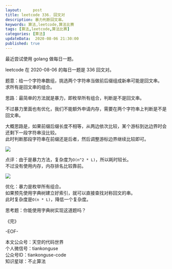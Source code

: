 ```yaml
---   
layout:     post  
title: leetcode 336. 回文对
description: 暴力判断回文串。  
keywords: 算法,leetcode,算法比赛  
tags: [算法,leetcode,算法比赛]    
categories: [算法]  
updateData:  2020-08-06 21:30:00  
published: true  
---  
```



最近尝试使用 golang 做每日一题。  


leetcode 在 2020-08-06 的每日一题是 336 回文对。  


题意：给一个字符串数组，挑选两个字符串当做前后缀组成新串可能是回文串。  
求所有是回文串的组合。  


思路：最简单的方法就是暴力，即枚举所有组合，判断是不是回文串。  


不过暴力里面也有优化，我们不能额外申请内存，需要在两个字符串上判断是不是回文串。  


大概思路是，如果前缀后缀长度不相等，从两边依次比较，某个游标到达边界时会还剩下一段字符串没比较。  
此时判断那段字符串在前缀还是后者，然后调整游标边界继续比较即可。  


![](https://res2020.tiankonguse.com/images/2020/08.06/001.png)  


点评：由于是暴力方法，复杂度为`O(n^2 * L)`，所以耗时较长。  
不过没有使用内存，内存排名比较靠前。  


![](https://res2020.tiankonguse.com/images/2020/08.06/002.png)  


优化：暴力是枚举所有组合。  
如果预先使用字典树建立好索引，就可以直接查找对称回文的串。  
此时复杂度是`O(n * L)`，降低一个复杂度。  



思考题：你能使用字典树实现这道题吗？  




《完》


-EOF-  



本文公众号：天空的代码世界  
个人微信号：tiankonguse  
公众号ID：tiankonguse-code  
知识星球：不止算法  

